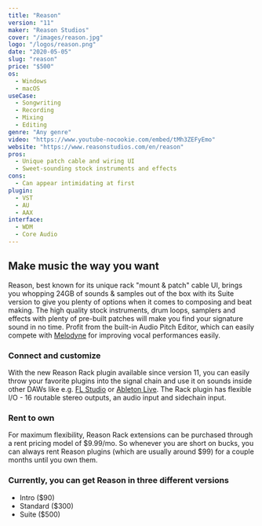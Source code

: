 ```yaml
---
title: "Reason"
version: "11"
maker: "Reason Studios"
cover: "/images/reason.jpg"
logo: "/logos/reason.png"
date: "2020-05-05"
slug: "reason"
price: "$500"
os:
  - Windows
  - macOS
useCase:
  - Songwriting
  - Recording
  - Mixing
  - Editing
genre: "Any genre"
video: "https://www.youtube-nocookie.com/embed/tMh3ZEFyEmo"
website: "https://www.reasonstudios.com/en/reason"
pros:
  - Unique patch cable and wiring UI
  - Sweet-sounding stock instruments and effects
cons:
  - Can appear intimidating at first
plugin:
  - VST
  - AU
  - AAX
interface:
  - WDM
  - Core Audio
---
```


## Make music the way you want

Reason, best known for its unique rack "mount & patch" cable UI, brings you whopping 24GB of sounds & samples out of the box with its Suite version to give you plenty of options when it comes to composing and beat making. The high quality stock instruments, drum loops, samplers and effects with plenty of pre-built patches will make you find your signature sound in no time. Profit from the built-in Audio Pitch Editor, which can easily compete with [Melodyne](https://www.celemony.com/en/start) for improving vocal performances easily.

### Connect and customize

With the new Reason Rack plugin available since version 11, you can easily throw your favorite plugins into the signal chain and use it on sounds inside other DAWs like e.g. [FL Studio](https://dawcomparison.com/fl-studio) or [Ableton Live](https://dawcomparison.com/ableton). The Rack plugin has flexible I/O - 16 routable stereo outputs, an audio input and sidechain input.

### Rent to own

For maximum flexibility, Reason Rack extensions can be purchased through a rent pricing model of $9.99/mo. So whenever you are short on bucks, you can always rent Reason plugins (which are usually around $99) for a couple months until you own them.

### Currently, you can get Reason in three different versions

- Intro (\$90)
- Standard (\$300)
- Suite (\$500)
